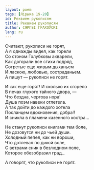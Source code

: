 ```yaml
---
layout: poem
tags: [Лірыка 19-20]
id: Реквием рукописям
title: Реквием рукописям
author: СЯРГЕІ ГРАХОЎСКІ
lang: ru
---
```



Считают, рукописи не горят,  
А я однажды видел, как горели  
Со стоном Голубковы акварели,  
Как догорали все стихи подряд,  
Согретые еще живым дыханьем  
И ласкою, любовью, состраданьем.  
А пишут — рукописи не горят.  

И как еще горят! И сколько их сгорело  
В печах глухого тайного двора, —  
Что бездна, чертова нора!  
Душа поэм навеки отлетела.  
А так дойти до каждого хотела  
Посланцем вдохновения, добра!!  
И сникла в пламени казенного костра...  

Не станут рукописи книгами тем боле,  
Не дозовутся ни до чьей души.  
Холодный пепел, как ни вороши,  
Что дотлевал по дикой воле,  
С ветрами сник в безлюдном поле,  
Которое обезобразил град...  

А говорят, что рукописи не горят.  
